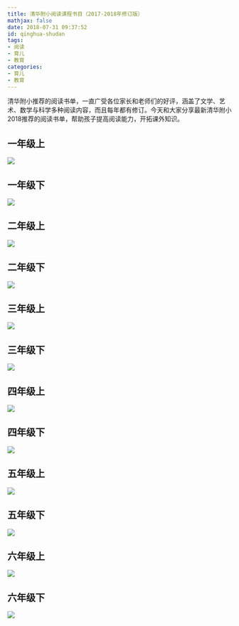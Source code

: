 ```yaml
---
title: 清华附小阅读课程书目（2017-2018年修订版）
mathjax: false
date: 2018-07-31 09:37:52
id: qinghua-shudan
tags:
- 阅读
- 育儿
- 教育
categories:
- 育儿
- 教育
---
```


清华附小推荐的阅读书单，一直广受各位家长和老师们的好评，涵盖了文学、艺术、数学与科学多种阅读内容，而且每年都有修订。今天和大家分享最新清华附小2018推荐的阅读书单，帮助孩子提高阅读能力，开拓课外知识。

<!---more--->

## 一年级上

![](https://zymin-1255632454.cos.ap-shanghai.myqcloud.com/reading/1.png)

## 一年级下

![](https://zymin-1255632454.cos.ap-shanghai.myqcloud.com/reading/2.png)

## 二年级上

![](https://zymin-1255632454.cos.ap-shanghai.myqcloud.com/reading/3.png)

## 二年级下

![](https://zymin-1255632454.cos.ap-shanghai.myqcloud.com/reading/4.png)

## 三年级上

![](https://zymin-1255632454.cos.ap-shanghai.myqcloud.com/reading/5.png)

## 三年级下

![](https://zymin-1255632454.cos.ap-shanghai.myqcloud.com/reading/6.png)

## 四年级上

![](https://zymin-1255632454.cos.ap-shanghai.myqcloud.com/reading/7.png)

## 四年级下

![](https://zymin-1255632454.cos.ap-shanghai.myqcloud.com/reading/8.png)

## 五年级上

![](https://zymin-1255632454.cos.ap-shanghai.myqcloud.com/reading/9.png)

## 五年级下

![](https://zymin-1255632454.cos.ap-shanghai.myqcloud.com/reading/10.png)

## 六年级上

![](https://zymin-1255632454.cos.ap-shanghai.myqcloud.com/reading/11.png)

## 六年级下

![](https://zymin-1255632454.cos.ap-shanghai.myqcloud.com/reading/12.png)